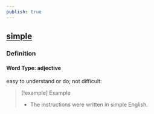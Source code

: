 ```yaml
---
publish: true
---
```


## [simple](https://dictionary.cambridge.org/dictionary/english/simple)

### Definition
#### Word Type: adjective
easy to understand or do; not difficult:

>[!example] Example
> - The instructions were written in simple English.
